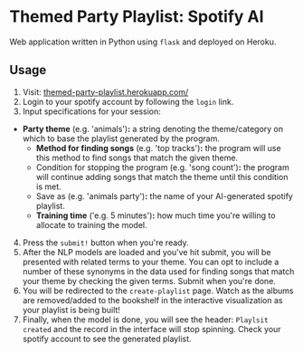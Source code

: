 # Themed Party Playlist: Spotify AI

Web application written in Python using `flask` and deployed on Heroku.


## Usage

1. Visit: <a href="themed-party-playlist.herokuapp.com/">themed-party-playlist.herokuapp.com/</a>
2. Login to your spotify account by following the `login` link.
3. Input specifications for your session:
  - **Party theme** (e.g. 'animals')**:** a string denoting the theme/category on which to base the playlist generated by the program.
	- **Method for finding songs** (e.g. 'top tracks')**:** the program will use this method to find songs that match the given theme.
	- Condition for stopping the program (e.g. 'song count')**:** the program will continue adding songs that match the theme until this condition is met.
	- Save as (e.g. 'animals party')**:** the name of your AI-generated spotify playlist.
	- **Training time** ('e.g. 5 minutes')**:** how much time you're willing to allocate to training the model.
4. Press the `submit!` button when you're ready.
5. After the NLP models are loaded and you've hit submit, you will be presented with related terms to your theme. You can opt to include a number of these synonyms in the data used for finding songs that match your theme by checking the given terms. Submit when you're done.
6. You will be redirected to the `create-playlist` page. Watch as the albums are removed/added to the bookshelf in the interactive visualization as your playlist is being built!
7. Finally, when the model is done, you will see the header: `Playlsit created` and the record in the interface will stop spinning. Check your spotify account to see the generated playlist.